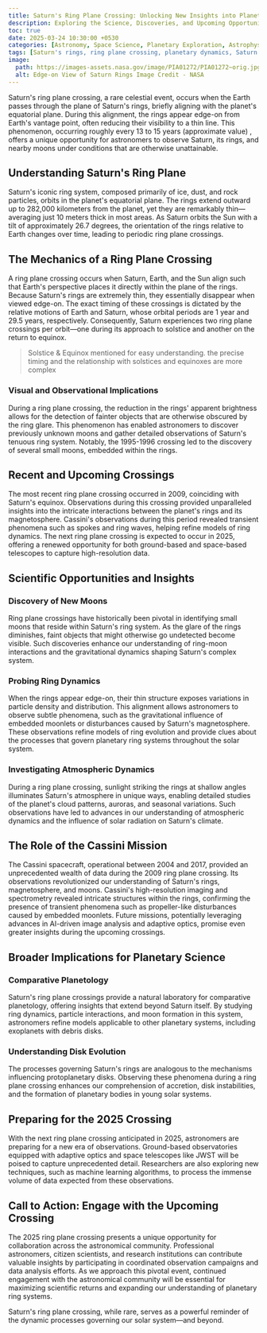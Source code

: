 ```yaml
---
title: Saturn's Ring Plane Crossing: Unlocking New Insights into Planetary Dynamics
description: Exploring the Science, Discoveries, and Upcoming Opportunities of Saturn's Rare Ring Plane Alignments
toc: true
date: 2025-03-24 10:30:00 +0530
categories: [Astronomy, Space Science, Planetary Exploration, Astrophysics, Solar System, Observational Astronomy]
tags: [Saturn's rings, ring plane crossing, planetary dynamics, Saturn's moons, astronomical events, Cassini mission, space science, 2025 crossing, exoplanet research, disk evolution]
image:
  path: https://images-assets.nasa.gov/image/PIA01272/PIA01272~orig.jpg  # External image link
  alt: Edge-on View of Saturn Rings Image Credit - NASA
---
```


Saturn's ring plane crossing, a rare celestial event, occurs when the Earth passes through the plane of Saturn's rings, briefly aligning with the planet's equatorial plane. During this alignment, the rings appear edge-on from Earth's vantage point, often reducing their visibility to a thin line. This phenomenon, occurring roughly every 13 to 15 years (approximate value) , offers a unique opportunity for astronomers to observe Saturn, its rings, and nearby moons under conditions that are otherwise unattainable.

## Understanding Saturn's Ring Plane

Saturn's iconic ring system, composed primarily of ice, dust, and rock particles, orbits in the planet's equatorial plane. The rings extend outward up to 282,000 kilometers from the planet, yet they are remarkably thin—averaging just 10 meters thick in most areas. As Saturn orbits the Sun with a tilt of approximately 26.7 degrees, the orientation of the rings relative to Earth changes over time, leading to periodic ring plane crossings.

## The Mechanics of a Ring Plane Crossing

A ring plane crossing occurs when Saturn, Earth, and the Sun align such that Earth's perspective places it directly within the plane of the rings. Because Saturn's rings are extremely thin, they essentially disappear when viewed edge-on. The exact timing of these crossings is dictated by the relative motions of Earth and Saturn, whose orbital periods are 1 year and 29.5 years, respectively. Consequently, Saturn experiences two ring plane crossings per orbit—one during its approach to solstice and another on the return to equinox. 

> Solstice & Equinox mentioned for easy understanding. the precise timing and the relationship with solstices and equinoxes are more complex

### Visual and Observational Implications

During a ring plane crossing, the reduction in the rings' apparent brightness allows for the detection of fainter objects that are otherwise obscured by the ring glare. This phenomenon has enabled astronomers to discover previously unknown moons and gather detailed observations of Saturn's tenuous ring system. Notably, the 1995-1996 crossing led to the discovery of several small moons, embedded within the rings.

## Recent and Upcoming Crossings

The most recent ring plane crossing occurred in 2009, coinciding with Saturn's equinox. Observations during this crossing provided unparalleled insights into the intricate interactions between the planet's rings and its magnetosphere. Cassini's observations during this period revealed transient phenomena such as spokes and ring waves, helping refine models of ring dynamics. The next ring plane crossing is expected to occur in 2025, offering a renewed opportunity for both ground-based and space-based telescopes to capture high-resolution data.

## Scientific Opportunities and Insights

### Discovery of New Moons

Ring plane crossings have historically been pivotal in identifying small moons that reside within Saturn's ring system. As the glare of the rings diminishes, faint objects that might otherwise go undetected become visible. Such discoveries enhance our understanding of ring-moon interactions and the gravitational dynamics shaping Saturn's complex system.

### Probing Ring Dynamics

When the rings appear edge-on, their thin structure exposes variations in particle density and distribution. This alignment allows astronomers to observe subtle phenomena, such as the gravitational influence of embedded moonlets or disturbances caused by Saturn's magnetosphere. These observations refine models of ring evolution and provide clues about the processes that govern planetary ring systems throughout the solar system.

### Investigating Atmospheric Dynamics

During a ring plane crossing, sunlight striking the rings at shallow angles illuminates Saturn's atmosphere in unique ways, enabling detailed studies of the planet's cloud patterns, auroras, and seasonal variations. Such observations have led to advances in our understanding of atmospheric dynamics and the influence of solar radiation on Saturn's climate.

## The Role of the Cassini Mission

The Cassini spacecraft, operational between 2004 and 2017, provided an unprecedented wealth of data during the 2009 ring plane crossing. Its observations revolutionized our understanding of Saturn's rings, magnetosphere, and moons. Cassini's high-resolution imaging and spectrometry revealed intricate structures within the rings, confirming the presence of transient phenomena such as propeller-like disturbances caused by embedded moonlets. Future missions, potentially leveraging advances in AI-driven image analysis and adaptive optics, promise even greater insights during the upcoming crossings.

## Broader Implications for Planetary Science

### Comparative Planetology

Saturn's ring plane crossings provide a natural laboratory for comparative planetology, offering insights that extend beyond Saturn itself. By studying ring dynamics, particle interactions, and moon formation in this system, astronomers refine models applicable to other planetary systems, including exoplanets with debris disks.

### Understanding Disk Evolution

The processes governing Saturn's rings are analogous to the mechanisms influencing protoplanetary disks. Observing these phenomena during a ring plane crossing enhances our comprehension of accretion, disk instabilities, and the formation of planetary bodies in young solar systems.

## Preparing for the 2025 Crossing

With the next ring plane crossing anticipated in 2025, astronomers are preparing for a new era of observations. Ground-based observatories equipped with adaptive optics and space telescopes like JWST will be poised to capture unprecedented detail. Researchers are also exploring new techniques, such as machine learning algorithms, to process the immense volume of data expected from these observations.

## Call to Action: Engage with the Upcoming Crossing

The 2025 ring plane crossing presents a unique opportunity for collaboration across the astronomical community. Professional astronomers, citizen scientists, and research institutions can contribute valuable insights by participating in coordinated observation campaigns and data analysis efforts. As we approach this pivotal event, continued engagement with the astronomical community will be essential for maximizing scientific returns and expanding our understanding of planetary ring systems.

Saturn's ring plane crossing, while rare, serves as a powerful reminder of the dynamic processes governing our solar system—and beyond.
